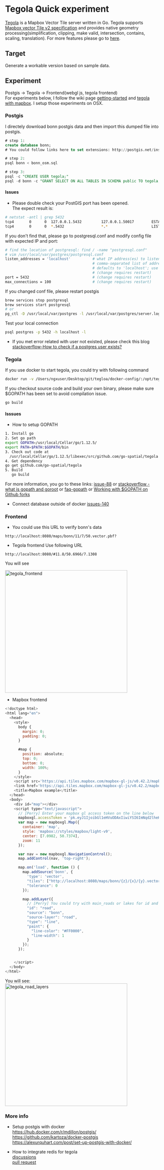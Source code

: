 # Tegola Quick experiment

[Tegola](https://github.com/go-spatial/tegola) is a Mapbox Vector Tile server written in Go.  Tegola supports [Mapbox vector Tile v2 specification](https://github.com/mapbox/vector-tile-spec) and provides native geometry processing(simplification, clipping, make valid, intersection, contains, scaling, translation).  For more features please go to [here](https://github.com/go-spatial/tegola#features).  

## Target
Generate a workable version based on sample data.

## Experiment
Postgis -> Tegola -> Frontend(webgl js, tegola frontend)  
For experiments below, I follow the wiki page [getting-started](https://tegola.io/documentation/getting-started/) and [tegola with mapbox](https://tegola.io/tutorials/tegola-with-mapbox/).  I setup those experiments on OSX.

### Postgis
I directely download bonn postgis data and then import this dumped file into postgis.
```sql
# step 1:
create database bonn;
# You could follow links here to set extensions: http://postgis.net/install/

# step 2:
psql bonn < bonn_osm.sql

# step 3:
psql -c "CREATE USER tegola;"
psql -d bonn -c "GRANT SELECT ON ALL TABLES IN SCHEMA public TO tegola;"
```

#### Issues
- Please double check your PostGIS port has been opened.  
The expect result is:
```bash
# netstat -antl | grep 5432
tcp4       0      0  127.0.0.1.5432         127.0.0.1.50017        ESTABLISHED
tcp4       0      0  *.5432                 *.*                    LISTEN  
```
If you don't find that, please go to postgresql.conf and modify config file with expected IP and port:  

```bash
# find the location of postgresql: find / -name "postgresql.conf"
# vim /usr/local/var/postgres/postgresql.conf
listen_addresses = 'localhost'          # what IP address(es) to listen on;
                                        # comma-separated list of addresses;
                                        # defaults to 'localhost'; use '*' for all
                                        # (change requires restart)
port = 5432                             # (change requires restart)
max_connections = 100                   # (change requires restart)
```  
If you changed conf file, please restart postgis
```bash
brew services stop postgresql
brew services start postgresql
# or
pg_ctl -D /usr/local/var/postgres -l /usr/local/var/postgres/server.log restart
```
Test your local connection
```bash
psql postgres -p 5432 -h localhost -l
```
- If you met error related with user not existed, please check this blog [stackoverflow-How to check if a postgres user exists?](https://stackoverflow.com/questions/8546759/how-to-check-if-a-postgres-user-exists)

### Tegola
If you use docker to start tegola, you could try with following command
```bash
docker run -v /Users/ngxuser/Desktop/git/tegloa/docker-config/:/opt/tegola_config --net=host -p 8080 gospatial/tegola serve --config /opt/tegola_config/config.toml 
```
If you checkout source code and build your own binary, please make sure $GOPATH has been set to avoid compilation issue.
```bash
go build
```

#### Isssues
- How to setup GOPATH
```bash
1. Install go
2. Set go path
export GOPATH=/usr/local/Cellar/go/1.12.5/
export PATH=$PATH:$GOPATH/bin
3. Check out code at 
  /usr/local/Cellar/go/1.12.5/libexec/src/github.com/go-spatial/tegola
4. Get dependency
go get github.com/go-spatial/tegola
5. Build
   go build
```
For more information, you go to these links: [issue-88](https://github.com/go-spatial/tegola/issues/88#issuecomment-288139027) or [stackoverflow - what is gopath and goroot](https://stackoverflow.com/questions/7970390/what-should-be-the-values-of-gopath-and-goroot) or [faq-gopath](https://github.com/alco/gostart#faq0) or [Working with $GOPATH on Github forks](http://www.personal.psu.edu/bam49/notebook/gopath-github-fork/)

- Connect database outside of docker [issues-140](https://github.com/hasura/graphql-engine/issues/140)


### Frontend
- You could use this URL to verify bonn's data
```url
http://localhost:8080/maps/bonn/11/7/50.vector.pbf?
```
- Tegola frontend
Use following URL
```url
http://localhost:8080/#11.8/50.6966/7.1308
```
You will see  

<img src="../resource/pictures/tegola_frontend.png" alt="tegola_frontend" style="width:400px;"/>

- Mapbox frontend

```js
<!doctype html>
<html lang="en">
  <head>
    <style>
      body {
        margin: 0;
        padding: 0;
      }

      #map {
        position: absolute;
        top: 0;
        bottom: 0;
        width: 100%;
      }
    </style>
    <script src='https://api.tiles.mapbox.com/mapbox-gl-js/v0.42.2/mapbox-gl.js'></script>
    <link href='https://api.tiles.mapbox.com/mapbox-gl-js/v0.42.2/mapbox-gl.css' rel='stylesheet' />
    <title>Mapbox example</title>
  </head>
  <body>
    <div id="map"></div>
    <script type="text/javascript">
      // [Perry] Enter your mapbox gl access token on the line below
      mapboxgl.accessToken = 'pk.eyJ1IjoibGl1eHVuODAxIiwiYSI6ImNqd2lheHc4dTAxaW00YW1tdHl6cG82d3EifQ.mboz0D3eklR15-Z0rtrFZA'
      var map = new mapboxgl.Map({
        container: 'map',
        style: 'mapbox://styles/mapbox/light-v9',
        center: [7.0982, 50.7374],
        zoom: 11
      });

      var nav = new mapboxgl.NavigationControl();
      map.addControl(nav, 'top-right');

      map.on('load', function () {
        map.addSource('bonn', {
          'type': 'vector',
          "tiles": ["http://localhost:8080/maps/bonn/{z}/{x}/{y}.vector.pbf?"],
          "tolerance": 0
        });

        map.addLayer({
          // [Perry] You could try with main_roads or lakes for id and source-layer
          "id": "road",
          "source": "bonn",
          "source-layer": "road",
          "type": "line",
          "paint": {
            "line-color": "#FF0000",
            "line-width": 1
          }
        });
      });


    </script>
  </body>
</html>
```
You will see:  
<img src="../resource/pictures/tegola_road_layers.png" alt="tegola_road_layers" style="width:400px;"/>


### More info
- Setup postgis with docker  
https://hub.docker.com/r/mdillon/postgis/  
https://github.com/kartoza/docker-postgis  
https://alexurquhart.com/post/set-up-postgis-with-docker/  

- How to integrate redis for tegola  
[discussions](https://github.com/go-spatial/tegola/issues/300)  
[pull request](https://github.com/go-spatial/tegola/pull/310/commits)  


